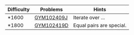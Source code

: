| Difficulty | Problems | Hints |
| -------- | -------- | -------- |
| *1600 | [GYM102409J](https://codeforces.com/gym/102409/problem/J) | Iterate over ... |
| *1800 | [GYM102419D](https://codeforces.com/gym/102419/problem/D) | Equal pairs are special. |